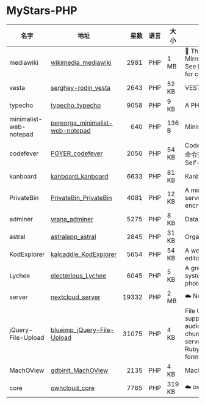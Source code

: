 # MyStars-PHP
|         名字         |                                          地址                                           |星数 |语言| 大小 |                                                                                                                                                                         描述                                                                                                                                                                         |
|----------------------|-----------------------------------------------------------------------------------------|----:|----|------|------------------------------------------------------------------------------------------------------------------------------------------------------------------------------------------------------------------------------------------------------------------------------------------------------------------------------------------------------|
|mediawiki             |[wikimedia_mediawiki](https://github.com/wikimedia/mediawiki.git)                        | 2981|PHP |1 MB  |🌻 The collaborative editing software that runs Wikipedia. Mirror from https://gerrit.wikimedia.org/g/mediawiki/core. See https://mediawiki.org/wiki/Developer_access for contributing.                                                                                                                                                               |
|vesta                 |[serghey-rodin_vesta](https://github.com/serghey-rodin/vesta.git)                        | 2643|PHP |52 KB |VESTA Control Panel                                                                                                                                                                                                                                                                                                                                   |
|typecho               |[typecho_typecho](https://github.com/typecho/typecho.git)                                | 9058|PHP |9 KB  |A PHP Blogging Platform. Simple and Powerful.                                                                                                                                                                                                                                                                                                         |
|minimalist-web-notepad|[pereorga_minimalist-web-notepad](https://github.com/pereorga/minimalist-web-notepad.git)|  640|PHP |136 B |Minimalist Web Notepad                                                                                                                                                                                                                                                                                                                                |
|codefever             |[PGYER_codefever](https://github.com/PGYER/codefever.git)                                | 2050|PHP |54 KB |CodeFever 是完全免费开源的 Git 代码托管服务，支持一行命令安装到自己服务器！CodeFever Community Edition (A Self-hosted Git Services)!                                                                                                                                                                                                                  |
|kanboard              |[kanboard_kanboard](https://github.com/kanboard/kanboard.git)                            | 6633|PHP |81 KB |Kanban project management software                                                                                                                                                                                                                                                                                                                    |
|PrivateBin            |[PrivateBin_PrivateBin](https://github.com/PrivateBin/PrivateBin.git)                    | 4081|PHP |12 KB |A minimalist, open source online pastebin where the server has zero knowledge of pasted data. Data is encrypted/decrypted in the browser using 256 bits AES.                                                                                                                                                                                          |
|adminer               |[vrana_adminer](https://github.com/vrana/adminer.git)                                    | 5275|PHP |8 KB  |Database management in a single PHP file                                                                                                                                                                                                                                                                                                              |
|astral                |[astralapp_astral](https://github.com/astralapp/astral.git)                              | 2845|PHP |31 KB |Organize Your GitHub Stars With Ease                                                                                                                                                                                                                                                                                                                  |
|KodExplorer           |[kalcaddle_KodExplorer](https://github.com/kalcaddle/KodExplorer.git)                    | 5654|PHP |54 KB |A web based file manager,web IDE / browser based code editor                                                                                                                                                                                                                                                                                          |
|Lychee                |[electerious_Lychee](https://github.com/electerious/Lychee.git)                          | 6045|PHP |5 KB  |A great looking and easy-to-use photo-management-system you can run on your server, to manage and share photos.                                                                                                                                                                                                                                       |
|server                |[nextcloud_server](https://github.com/nextcloud/server.git)                              |19332|PHP |2 MB  |☁️ Nextcloud server, a safe home for all your data                                                                                                                                                                                                                                                                                                    |
|jQuery-File-Upload    |[blueimp_jQuery-File-Upload](https://github.com/blueimp/jQuery-File-Upload.git)          |31075|PHP |4 KB  |File Upload widget with multiple file selection, drag&drop support, progress bar, validation and preview images, audio and video for jQuery. Supports cross-domain, chunked and resumable file uploads. Works with any server-side platform (Google App Engine, PHP, Python, Ruby on Rails, Java, etc.) that supports standard HTML form file uploads.|
|MachOView             |[gdbinit_MachOView](https://github.com/gdbinit/MachOView.git)                            | 2135|PHP |4 KB  |MachOView fork                                                                                                                                                                                                                                                                                                                                        |
|core                  |[owncloud_core](https://github.com/owncloud/core.git)                                    | 7765|PHP |319 KB|:cloud: ownCloud web server core (Files, DAV, etc.)                                                                                                                                                                                                                                                                                                   |
